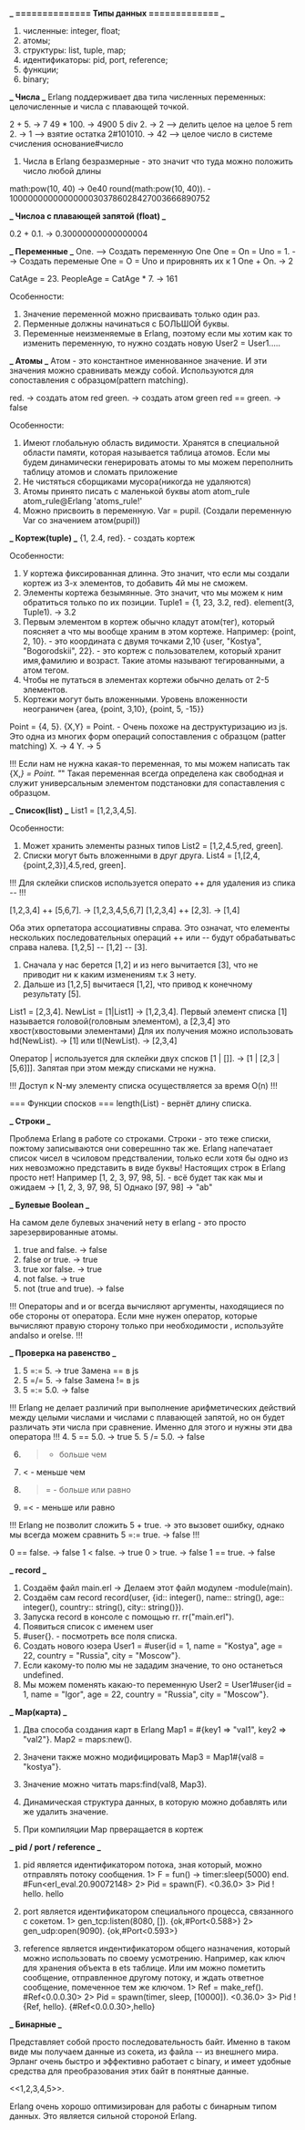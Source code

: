 **_ ============== Типы данных ============= _**

1. численные: integer, float;
2. атомы;
3. структуры: list, tuple, map;
4. идентификаторы: pid, port, reference;
5. функции;
6. binary;

**_ Числа _**
Erlang поддерживает два типа численных переменных: целочисленные и числа с плавающей точкой.

2 + 5. -> 7
49 \* 100. -> 4900
5 div 2. -> 2 --> делить целое на целое
5 rem 2. -> 1 --> взятие остатка
2#101010. -> 42 --> целое число в системе счисления основание#число

1. Числа в Erlang безразмерные - это значит что туда можно положить число любой длины

math:pow(10, 40) -> 0e40
round(math:pow(10, 40)). - 10000000000000000303786028427003666890752

**_ Числоа с плавающей запятой (float) _**

0.2 + 0.1. -> 0.30000000000000004

**_ Переменные _**
One. --> Создать переменную One
One = On = Uno = 1. --> Создать переменые One = O = Uno и прировнять их к 1
One + On. -> 2

CatAge = 23.
PeopleAge = CatAge \* 7. -> 161

Особенности:

1. Значение переменной можно присваивать только один раз.
2. Перменные должны начинаться с БОЛЬШОЙ буквы.
3. Переменные неизменяемые в Erlang, поэтому если мы хотим как то изменить переменную, то нужно создать новую User2 = User1.....

**_ Атомы _**
Атом - это константное именнованное значение. И эти значения можно сравнивать между собой.
Используются для сопоставления с образцом(pattern matching).

red. -> создать атом red
green. -> создать атом green
red == green. -> false

Особенности:

1. Имеют глобальную область видимости. Хранятся в специальной области памяти, которая называется таблица атомов. Если мы будем динамически генерировать атомы то мы можем переполнить таблицу атомов и сломать приложение
2. Не чистяться сборщиками мусора(никогда не удаляются)
3. Атомы принято писать с маленькой буквы
   atom
   atom_rule
   atom_rule@Erlang
   'atoms_rule!'
4. Можно присвоить в переменную. Var = pupil. (Создали переменную Var со значением атом(pupil))

**_ Кортеж(tuple) _**
{1, 2.4, red}. - создать кортеж

Особенности:

1. У кортежа фиксированная длинна. Это значит, что если мы создали кортеж из 3-х элементов, то добавить 4й мы не сможем.
2. Элементы кортежа безымянные. Это значит, что мы можем к ним обратиться только по их позиции.
   Tuple1 = {1, 23, 3.2, red}.
   element(3, Tuple1). -> 3.2
3. Первым элементом в кортеж обычно кладут атом(тег), который поясняет а что мы вообще храним в этом кортеже. Например:
   {point, 2, 10}. - это координата с двумя точками 2,10
   {user, "Kostya", "Bogorodskii", 22}. - это кортеж с пользователем, который хранит имя,фамилию и возраст.
   Такие атомы называют тегированными, а атом тегом.
4. Чтобы не путаться в элементах кортежи обычно делать от 2-5 элементов.
5. Кортежи могут быть вложенными. Уровень вложенности неограничен
   {area, {point, 3,10}, {point, 5, -15}}

Point = {4, 5}.
{X,Y} = Point. - Очень похоже на деструктуризацию из js. Это одна из многих форм операций сопоставления с образцом (patter matching)
X. -> 4
Y. -> 5

!!! Если нам не нужна какая-то переменная, то мы можем написать так {X,_} = Point. "_" Такая переменная всегда определена как свободная и служит универсальным элементом подстановки для сопаставления с образцом.

**_ Список(list) _**
List1 = [1,2,3,4,5].

Особенности:

1. Может хранить элементы разных типов List2 = [1,2,4.5,red, green].
2. Списки могут быть вложенными в друг друга. List4 = [1,[2,4,{point,2,3}],4.5,red, green].

!!! Для склейки списков используется операто ++ для удаления из спика -- !!!

[1,2,3,4] ++ [5,6,7]. -> [1,2,3,4,5,6,7]
[1,2,3,4] ++ [2,3]. -> [1,4]

Оба этих орпетатора ассоциативны справа. Это означат, что елементы нескольких последовательных операций ++ или -- будут обрабатыватьс справа налева.
[1,2,5] -- [1,2] -- [3].

1. Cначала у нас берется [1,2] и из него вычитается [3], что не приводит ни к каким изменениям т.к 3 нету.
2. Дальше из [1,2,5] вычитаеся [1,2], что привод к конечному результату [5].

List1 = [2,3,4].
NewList = [1|List1] -> [1,2,3,4]. Первый элемент списка [1] называется головой(головным элементом), а [2,3,4] это хвост(хвостовыми элементами)
Для их получения можно использовать hd(NewList). -> [1] или tl(NewList). -> [2,3,4]

Оператор | используется для склейки двух спсков [1 | []]. -> [1 | [2,3 |[5,6]]]. Запятая при этом между списками не нужна.

!!! Доступ к N-му элементу списка осуществляется за время O(n) !!!

=== Функции спосков ===
length(List) - вернёт длину списка.

**_ Строки _**

Проблема Erlang в работе со строками. Строки - это теже списки, пожтому записываются они соверешнно так же. Erlang напечатает список чисел в чсиловом предствалении, только если хотя бы одно из них невозможно представить в виде буквы! Настоящих строк в Erlang просто нет!
Например
[1, 2, 3, 97, 98, 5]. - всё будет так как мы и ожидаем -> [1, 2, 3, 97, 98, 5]
Однако
[97, 98] -> "ab"

**_ Булевые Boolean _**

На самом деле булевых значений нету в erlang - это просто зарезервированные атомы.

1. true and false. -> false
2. false or true. -> true
3. true xor false. -> true
4. not false. -> true
5. not (true and true). -> false

!!! Операторы and и or всегда вычисляют аргументы, находящиеся по обе стороны от оператора. Если мне нужен оператор, которые вычисляют правую сторону только при необходимости , используйте andalso и orelse. !!!

**_ Проверка на равенство _**

1. 5 =:= 5. -> true Замена == в js
2. 5 =/= 5. -> false Замена != в js
3. 5 =:= 5.0. -> false

!!! Erlang не делает различий при выполнение арифметических действий между целыми числами и числами с плавающей запятой, но он будет различать эти числа при сравнение. Именно для этого и нужны эти два оператора !!! 4. 5 == 5.0. -> true 5. 5 /= 5.0. -> false

6. > - больше чем
7. < - меньше чем
8. > = - больше или равно
9. =< - меньше или равно

!!! Erlang не позволит сложить 5 + true. -> это вызовет ошибку, однако мы всегда можем сравнить 5 =:= true. -> false !!!

0 == false. -> false
1 < false. -> true
0 > true. -> false
1 == true. -> false

**_ record _**

1. Создаём файл main.erl -> Делаем этот файл модулем -module(main).
2. Создаём сам record
   record(user, {id:: integer(), name:: string(), age:: integer(), country:: string(), city:: string()}).
3. Запуска record в консоле c помощью rr. rr("main.erl").
4. Появиться список с именем user
5. #user{}. - посмотреть все поля списка.
6. Создать нового юзера
   User1 = #user{id = 1, name = "Kostya", age = 22, country = "Russia", city = "Moscow"}.
7. Если какому-то полю мы не зададим значение, то оно останеться undefined.
8. Мы можем поменять какаю-то переменную User2 = User1#user{id = 1, name = "Igor", age = 22, country = "Russia", city = "Moscow"}.

**_ Map(карта) _**

1. Два способа создания карт в Erlang
   Map1 = #{key1 => "val1", key2 => "val2"}.
   Map2 = maps:new().
2. Значени также можно модифицировать
   Map3 = Map1#{val8 = "kostya"}.
3. Значение можно читать
   maps:find(val8, Map3).

4. Динамическая структура данных, в которую можно добавлять или же удалить значение.

5. При компиляции Map прверащается в кортеж

**_ pid / port / reference _**

1. pid является идентификатором потока, зная который, можно отправлять потоку сообщения.
   1> F = fun() -> timer:sleep(5000) end.
   #Fun<erl_eval.20.90072148>
   2> Pid = spawn(F).
   <0.36.0>
   3> Pid ! hello.
   hello

2. port является идентификатором специального процесса, связанного с сокетом.
   1> gen_tcp:listen(8080, []).
   {ok,#Port<0.588>}
   2> gen_udp:open(9090).
   {ok,#Port<0.593>}

3. reference является индентификатором общего назначения, который можно использовать по своему усмотрению. Например, как ключ для хранения объекта в ets таблице. Или им можно пометить сообщение, отправленное другому потоку, и ждать ответное сообщение, помеченное тем же ключом.
   1> Ref = make_ref().
   #Ref<0.0.0.30>
   2> Pid = spawn(timer, sleep, [10000]).
   <0.36.0>
   3> Pid ! {Ref, hello}.
   {#Ref<0.0.0.30>,hello}

**_ Бинарные _**

Представляет собой просто последовательность байт. Именно в таком виде мы получаем данные из сокета, из файла -- из внешнего мира. Эрланг очень быстро и эффективно работает с binary, и имеет удобные средства для преобразования этих байт в понятные данные.

<<1,2,3,4,5>>.

Erlang очень хорошо оптимизирован для работы с бинарным типом данных. Это является сильной стороной Erlang.
